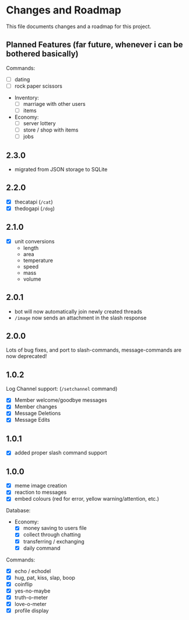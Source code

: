 # Changes and Roadmap

This file documents changes and a roadmap for this project.

## Planned Features (far future, whenever i can be bothered basically)

Commands:

* [ ] dating
* [ ] rock paper scissors

* Inventory:
  * [ ] marriage with other users
  * [ ] items

* Economy:
  * [ ] server lottery
  * [ ] store / shop with items
  * [ ] jobs

## 2.3.0

* migrated from JSON storage to SQLite

## 2.2.0

* [x] thecatapi (`/cat`)
* [x] thedogapi (`/dog`)

## 2.1.0

* [x] unit conversions
  * length
  * area
  * temperature
  * speed
  * mass
  * volume


## 2.0.1

* bot will now automatically join newly created threads
* `/image` now sends an attachment in the slash response

## 2.0.0

Lots of bug fixes, and port to slash-commands, message-commands are now deprecated!

## 1.0.2

Log Channel support: (`/setchannel` command)

* [x] Member welcome/goodbye messages
* [x] Member changes
* [x] Message Deletions
* [x] Message Edits

## 1.0.1

* [x] added proper slash command support

## 1.0.0

* [x] meme image creation
* [x] reaction to messages
* [x] embed colours (red for error, yellow warning/attention, etc.)

Database:

* Economy:
  * [x] money saving to users file
  * [x] collect through chatting
  * [x] transferring / exchanging
  * [x] daily command

Commands:

* [x] echo / echodel
* [x] hug, pat, kiss, slap, boop
* [x] coinflip
* [x] yes-no-maybe
* [x] truth-o-meter
* [x] love-o-meter
* [x] profile display
